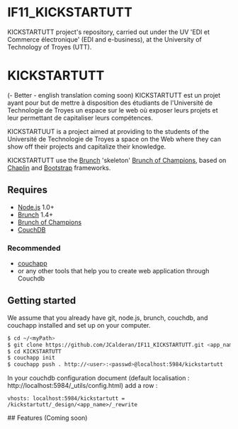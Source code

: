 IF11_KICKSTARTUTT
=================

KICKSTARTUTT project's repository, carried out under the UV 'EDI et Commerce électronique' (EDI and e-business), at the University of Technology of Troyes (UTT).

# KICKSTARTUTT
(- Better - english translation coming soon)
KICKSTARTUTT est un projet ayant pour but de mettre à disposition des étudiants de l'Université de Technologie de Troyes un espace sur le web où exposer leurs projets et leur permettant de capitaliser leurs compétences.

KICKSTARTUUT is a project aimed at providing to the students of the Université de Technologie de Troyes a space on the Web where they can show off their projects and capitalize their knowledge.

KICKSTARTUTT use the [Brunch](http://brunch.io) 'skeleton' [Brunch of Champions](https://github.com/simple10/brunch-of-champions), based on [Chaplin](https://github.com/chaplinjs/chaplin) and [Bootstrap](http://twitter.github.com/bootstrap) frameworks.

## Requires
- [Node.js](http://nodejs.org) 1.0+
- [Brunch](http://brunch.io) 1.4+
- [Brunch of Champions](https://github.com/simple10/brunch-of-champions)
- [CouchDB](http://couchdb.apache.org)

### Recommended 
- [couchapp](https://github.com/couchapp/couchapp)
- or any other tools that help you to create web application through Couchdb

## Getting started

We assume that you already have git, node.js, brunch, couchdb, and couchapp installed and set up on your computer.

```bash
$ cd ~/<myPath>
$ git clone https://github.com/JCalderan/IF11_KICKSTARTUTT.git <app_name>
$ cd KICKSTARTUTT
$ couchapp init
$ couchapp push . http://<user>:<passwd>@localhost:5984/kickstartutt
```

In your couchdb configuration document (default localisation : http://localhost:5984/_utils/config.html) add a row :
```text
vhosts: localhost:5984/kickstartutt = /kickstartutt/_design/<app_name>/_rewrite
```

## Features
(Coming soon)
